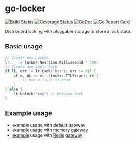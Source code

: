# go-locker

[![Build Status](https://travis-ci.com/da440dil/go-locker.svg?branch=master)](https://travis-ci.com/da440dil/go-locker)
[![Coverage Status](https://coveralls.io/repos/github/da440dil/go-locker/badge.svg?branch=master)](https://coveralls.io/github/da440dil/go-locker?branch=master)
[![GoDoc](https://godoc.org/github.com/da440dil/go-locker?status.svg)](https://godoc.org/github.com/da440dil/go-locker)
[![Go Report Card](https://goreportcard.com/badge/github.com/da440dil/go-locker)](https://goreportcard.com/report/github.com/da440dil/go-locker)


Distributed locking with pluggable storage to store a lock state.

## Basic usage

```go
// Create new Locker
lr, _ := locker.New(time.Millisecond * 100)
// Create and apply lock
if lk, err := lr.Lock("key"); err != nil { 
	if e, ok := err.(locker.TTLError); ok {
		// Use e.TTL() if need
	}	
} else {
	lk.Unlock("key") // Release lock
}
```

## Example usage

- [example](./examples/locker-gateway-default/main.go) usage with default [gateway](./gateway/memory/memory.go)
- [example](./examples/locker-gateway-memory/main.go) usage with memory [gateway](./gateway/memory/memory.go)
- [example](./examples/locker-gateway-redis/main.go) usage with [Redis](https://redis.io) [gateway](./gateway/redis/redis.go)